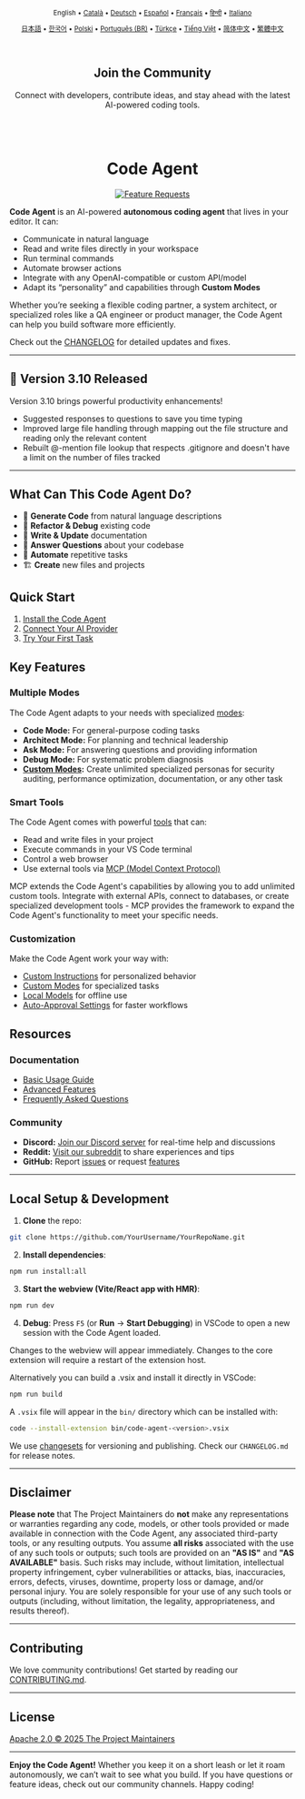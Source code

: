 <div align="center">
<sub>

English • [Català](locales/ca/README.md) • [Deutsch](locales/de/README.md) • [Español](locales/es/README.md) • [Français](locales/fr/README.md) • [हिन्दी](locales/hi/README.md) • [Italiano](locales/it/README.md)

</sub>
<sub>

[日本語](locales/ja/README.md) • [한국어](locales/ko/README.md) • [Polski](locales/pl/README.md) • [Português (BR)](locales/pt-BR/README.md) • [Türkçe](locales/tr/README.md) • [Tiếng Việt](locales/vi/README.md) • [简体中文](locales/zh-CN/README.md) • [繁體中文](locales/zh-TW/README.md)

</sub>
</div>
<br>

<div align="center">
  <h2>Join the Community</h2>
  <p>Connect with developers, contribute ideas, and stay ahead with the latest AI-powered coding tools.</p>

  <!-- Community links removed -->

</div>
<br>
<br>

<div align="center">
<h1>Code Agent</h1>

<!-- Marketplace and review links removed -->
<a href="https://github.com/YourUsername/YourRepoName/discussions/categories/feature-requests?discussions_q=is%3Aopen+category%3A%22Feature+Requests%22+sort%3Atop" target="_blank"><img src="https://img.shields.io/badge/Feature%20Requests-yellow?style=for-the-badge" alt="Feature Requests"></a>
<!-- Documentation link removed -->

</div>

**Code Agent** is an AI-powered **autonomous coding agent** that lives in your editor. It can:

- Communicate in natural language
- Read and write files directly in your workspace
- Run terminal commands
- Automate browser actions
- Integrate with any OpenAI-compatible or custom API/model
- Adapt its “personality” and capabilities through **Custom Modes**

Whether you’re seeking a flexible coding partner, a system architect, or specialized roles like a QA engineer or product manager, the Code Agent can help you build software more efficiently.

Check out the [CHANGELOG](CHANGELOG.md) for detailed updates and fixes.

---

## 🎉 Version 3.10 Released

Version 3.10 brings powerful productivity enhancements!

- Suggested responses to questions to save you time typing
- Improved large file handling through mapping out the file structure and reading only the relevant content
- Rebuilt @-mention file lookup that respects .gitignore and doesn't have a limit on the number of files tracked

---

## What Can This Code Agent Do?

- 🚀 **Generate Code** from natural language descriptions
- 🔧 **Refactor & Debug** existing code
- 📝 **Write & Update** documentation
- 🤔 **Answer Questions** about your codebase
- 🔄 **Automate** repetitive tasks
- 🏗️ **Create** new files and projects

## Quick Start

1. [Install the Code Agent](https://docs.example.com/getting-started/installing) <!-- Placeholder Link -->
2. [Connect Your AI Provider](https://docs.example.com/getting-started/connecting-api-provider) <!-- Placeholder Link -->
3. [Try Your First Task](https://docs.example.com/getting-started/your-first-task) <!-- Placeholder Link -->

## Key Features

### Multiple Modes

The Code Agent adapts to your needs with specialized [modes](https://docs.example.com/basic-usage/using-modes): <!-- Placeholder Link -->

- **Code Mode:** For general-purpose coding tasks
- **Architect Mode:** For planning and technical leadership
- **Ask Mode:** For answering questions and providing information
- **Debug Mode:** For systematic problem diagnosis
- **[Custom Modes](https://docs.example.com/advanced-usage/custom-modes):** Create unlimited specialized personas for security auditing, performance optimization, documentation, or any other task <!-- Placeholder Link -->

### Smart Tools

The Code Agent comes with powerful [tools](https://docs.example.com/basic-usage/how-tools-work) that can: <!-- Placeholder Link -->

- Read and write files in your project
- Execute commands in your VS Code terminal
- Control a web browser
- Use external tools via [MCP (Model Context Protocol)](https://docs.example.com/advanced-usage/mcp) <!-- Placeholder Link -->

MCP extends the Code Agent's capabilities by allowing you to add unlimited custom tools. Integrate with external APIs, connect to databases, or create specialized development tools - MCP provides the framework to expand the Code Agent's functionality to meet your specific needs.

### Customization

Make the Code Agent work your way with:

- [Custom Instructions](https://docs.example.com/advanced-usage/custom-instructions) for personalized behavior <!-- Placeholder Link -->
- [Custom Modes](https://docs.example.com/advanced-usage/custom-modes) for specialized tasks <!-- Placeholder Link -->
- [Local Models](https://docs.example.com/advanced-usage/local-models) for offline use <!-- Placeholder Link -->
- [Auto-Approval Settings](https://docs.example.com/advanced-usage/auto-approving-actions) for faster workflows <!-- Placeholder Link -->

## Resources

### Documentation

- [Basic Usage Guide](https://docs.example.com/basic-usage/the-chat-interface) <!-- Placeholder Link -->
- [Advanced Features](https://docs.example.com/advanced-usage/auto-approving-actions) <!-- Placeholder Link -->
- [Frequently Asked Questions](https://docs.example.com/faq) <!-- Placeholder Link -->

### Community

- **Discord:** [Join our Discord server](https://discord.gg/your-discord) for real-time help and discussions <!-- Placeholder Link -->
- **Reddit:** [Visit our subreddit](https://www.reddit.com/r/YourSubreddit) to share experiences and tips <!-- Placeholder Link -->
- **GitHub:** Report [issues](https://github.com/YourUsername/YourRepoName/issues) or request [features](https://github.com/YourUsername/YourRepoName/discussions/categories/feature-requests?discussions_q=is%3Aopen+category%3A%22Feature+Requests%22+sort%3Atop) <!-- Placeholder Link -->

---

## Local Setup & Development

1. **Clone** the repo:

```sh
git clone https://github.com/YourUsername/YourRepoName.git
```

2. **Install dependencies**:

```sh
npm run install:all
```

3. **Start the webview (Vite/React app with HMR)**:

```sh
npm run dev
```

4. **Debug**:
   Press `F5` (or **Run** → **Start Debugging**) in VSCode to open a new session with the Code Agent loaded.

Changes to the webview will appear immediately. Changes to the core extension will require a restart of the extension host.

Alternatively you can build a .vsix and install it directly in VSCode:

```sh
npm run build
```

A `.vsix` file will appear in the `bin/` directory which can be installed with:

```sh
code --install-extension bin/code-agent-<version>.vsix
```

We use [changesets](https://github.com/changesets/changesets) for versioning and publishing. Check our `CHANGELOG.md` for release notes.

---

## Disclaimer

**Please note** that The Project Maintainers do **not** make any representations or warranties regarding any code, models, or other tools provided or made available in connection with the Code Agent, any associated third-party tools, or any resulting outputs. You assume **all risks** associated with the use of any such tools or outputs; such tools are provided on an **"AS IS"** and **"AS AVAILABLE"** basis. Such risks may include, without limitation, intellectual property infringement, cyber vulnerabilities or attacks, bias, inaccuracies, errors, defects, viruses, downtime, property loss or damage, and/or personal injury. You are solely responsible for your use of any such tools or outputs (including, without limitation, the legality, appropriateness, and results thereof).

---

## Contributing

We love community contributions! Get started by reading our [CONTRIBUTING.md](CONTRIBUTING.md).

---

<!-- Contributors section removed -->

## License

[Apache 2.0 © 2025 The Project Maintainers](./LICENSE) <!-- Updated Year and Holder -->

---

**Enjoy the Code Agent!** Whether you keep it on a short leash or let it roam autonomously, we can’t wait to see what you build. If you have questions or feature ideas, check out our community channels. Happy coding!
